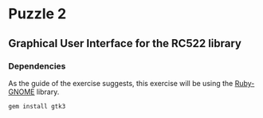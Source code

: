 # Puzzle 2
## Graphical User Interface for the RC522 library
### Dependencies
As the guide of the exercise suggests, this exercise will be using the [Ruby-GNOME](https://github.com/ruby-gnome/ruby-gnome) library.
```
gem install gtk3
```
